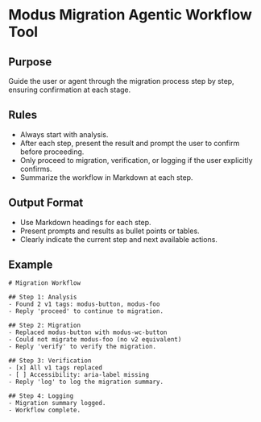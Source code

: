 # Modus Migration Agentic Workflow Tool

## Purpose
Guide the user or agent through the migration process step by step, ensuring confirmation at each stage.

## Rules
- Always start with analysis.
- After each step, present the result and prompt the user to confirm before proceeding.
- Only proceed to migration, verification, or logging if the user explicitly confirms.
- Summarize the workflow in Markdown at each step.

## Output Format
- Use Markdown headings for each step.
- Present prompts and results as bullet points or tables.
- Clearly indicate the current step and next available actions.

## Example
```
# Migration Workflow

## Step 1: Analysis
- Found 2 v1 tags: modus-button, modus-foo
- Reply 'proceed' to continue to migration.

## Step 2: Migration
- Replaced modus-button with modus-wc-button
- Could not migrate modus-foo (no v2 equivalent)
- Reply 'verify' to verify the migration.

## Step 3: Verification
- [x] All v1 tags replaced
- [ ] Accessibility: aria-label missing
- Reply 'log' to log the migration summary.

## Step 4: Logging
- Migration summary logged.
- Workflow complete. 